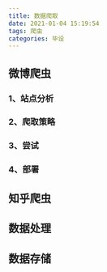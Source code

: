 ```yaml
---
title: 数据爬取
date: 2021-01-04 15:19:54
tags: 爬虫
categories: 毕设
---
```


## 微博爬虫

### 1、站点分析
### 2、爬取策略
### 3、尝试
### 4、部署


## 知乎爬虫

## 数据处理

## 数据存储


